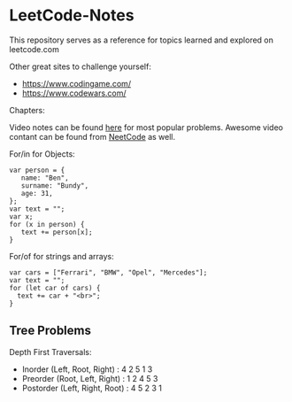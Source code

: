 # LeetCode-Notes
This repository serves as a reference for topics learned and explored on leetcode.com

Other great sites to challenge yourself:
* https://www.codingame.com/
* https://www.codewars.com/


Chapters:



Video notes can be found [here](https://docs.google.com/spreadsheets/d/1UDMgFw9MvjOi-yweHHejYZt6BvQaQWcDc-R-oKOJ2xA/edit#gid=0) for most popular problems. Awesome video contant can be found from [NeetCode](https://www.youtube.com/channel/UC_mYaQAE6-71rjSN6CeCA-g) as well.


For/in for Objects:
```
var person = {
   name: "Ben", 
   surname: "Bundy",
   age: 31,
};
var text = "";
var x;
for (x in person) {
   text += person[x];
}
```

For/of for strings and arrays:
```
var cars = ["Ferrari", "BMW", "Opel", "Mercedes"];
var text = "";
for (let car of cars) {
  text += car + "<br>";
}
```


## Tree Problems
Depth First Traversals: 
* Inorder (Left, Root, Right) : 4 2 5 1 3 
* Preorder (Root, Left, Right) : 1 2 4 5 3 
* Postorder (Left, Right, Root) : 4 5 2 3 1


